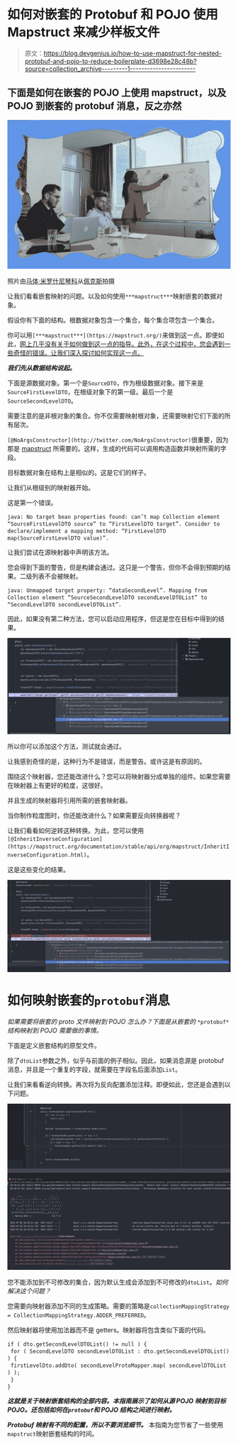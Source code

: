 # 如何对嵌套的 Protobuf 和 POJO 使用 Mapstruct 来减少样板文件

> 原文：<https://blog.devgenius.io/how-to-use-mapstruct-for-nested-protobuf-and-pojo-to-reduce-boilerplate-d3698e28c48b?source=collection_archive---------1----------------------->

## 下面是如何在嵌套的 POJO 上使用 mapstruct，以及 POJO 到嵌套的 protobuf 消息，反之亦然

![](img/36ed13b0e126fc12cfe2056e4fa93325.png)

照片由[马体·米罗什尼琴科](https://www.pexels.com/@tima-miroshnichenko?utm_content=attributionCopyText&utm_medium=referral&utm_source=pexels)从[佩克斯](https://www.pexels.com/photo/woman-in-orange-long-sleeve-shirt-standing-beside-woman-in-black-long-sleeve-shirt-5439487/?utm_content=attributionCopyText&utm_medium=referral&utm_source=pexels)拍摄

让我们看看嵌套映射的问题。以及如何使用`***mapstruct***`映射嵌套的数据对象。

假设你有下面的结构。根数据对象包含一个集合，每个集合项包含一个集合。

你可以用`[***mapstruct***](https://mapstruct.org/)`来做到这一点。即便如此，[网上几乎没有关于如何做到这一点的指导。此外，在这个过程中，您会遇到一些奇怪的错误。让我们深入探讨如何实现这一点。](https://stackoverflow.com/questions/39078941/nested-mapping-in-mapstruct)

***我们先从数据结构说起。***

下面是源数据对象。第一个是`SourceDTO`，作为根级数据对象。接下来是`SourceFirstLevelDTO`，在根级对象下的第一级。最后一个是`SourceSecondLevelDTO`。

需要注意的是非根对象的集合。你不仅需要映射根对象，还需要映射它们下面的所有层次。

`[@NoArgsConstructor](http://twitter.com/NoArgsConstructor)`很重要，因为那是 [mapstruct](https://mapstruct.org/) 所需要的。这样，生成的代码可以调用构造函数并映射所需的字段。

目标数据对象在结构上是相似的。这是它们的样子。

让我们从根级别的映射器开始。

这是第一个错误。

```
java: No target bean properties found: can’t map Collection element “SourceFirstLevelDTO source” to “FirstLevelDTO target”. Consider to declare/implement a mapping method: “FirstLevelDTO map(SourceFirstLevelDTO value)”.
```

让我们尝试在源映射器中声明该方法。

您会得到下面的警告，但是构建会通过。这只是一个警告，但你不会得到预期的结果。二级列表不会被映射。

```
java: Unmapped target property: “dataSecondLevel”. Mapping from Collection element “SourceSecondLevelDTO secondLevelDTOList” to “SecondLevelDTO secondLevelDTOList”.
```

因此，如果没有第二种方法，您可以启动应用程序，但这是您在目标中得到的结果。

![](img/7b7299747411a90996501d72522d743d.png)

所以你可以添加这个方法，测试就会通过。

让我感到奇怪的是，这种行为不是错误，而是警告。或许这是有原因的。

围绕这个映射器，您还能改进什么？您可以将映射器分成单独的组件。如果您需要在映射器上有更好的粒度，这很好。

并且生成的映射器将引用所需的嵌套映射器。

当你制作粒度图时，你还能改进什么？如果需要反向转换器呢？

让我们看看如何逆转这种转换。为此，您可以使用`[@InheritInverseConfiguration](https://mapstruct.org/documentation/stable/api/org/mapstruct/InheritInverseConfiguration.html)`。

这是这些变化的结果。

![](img/c7f4d8e2ba84d8d0982f185d7d4e1e9f.png)

# 如何映射嵌套的`protobuf`消息

*如果需要将嵌套的 proto 文件映射到 POJO 怎么办？下面是从嵌套的* `*protobuf*` *结构映射到 POJO 需要做的事情。*

下面是定义嵌套结构的原型文件。

除了`dtoList`参数之外，似乎与前面的例子相似。因此，如果消息源是 protobuf 消息，并且是一个重复的字段，就需要在字段名后面添加`List`。

让我们来看看逆向转换。再次将为反向配置添加注释。即便如此，您还是会遇到以下问题。

![](img/4c73ae43c923c2cf376c28b11c4066f6.png)

您不能添加到不可修改的集合，因为默认生成会添加到不可修改的`dtoList`。*如何解决这个问题？*

您需要向映射器添加不同的生成策略。需要的策略是`collectionMappingStrategy = CollectionMappingStrategy.ADDER_PREFERRED`。

然后映射器将使用加法器而不是 getters。映射器将包含类似下面的代码。

```
if ( dto.getSecondLevelDTOList() != null ) { 
 for ( SecondLevelDTO secondLevelDTOList : dto.getSecondLevelDTOList() ) { 
 firstLevelDto.addDto( secondLevelProtoMapper.map( secondLevelDTOList ) ); 
 } 
}
```

***这就是关于映射嵌套结构的全部内容。本指南展示了如何从源 POJO 映射到目标 POJO。还包括如何在`protobuf`和 POJO 结构之间进行映射。***

***Protobuf 映射有不同的配置，所以不要浏览细节。*** 本指南为您节省了一些使用`mapstruct`映射嵌套结构的时间。